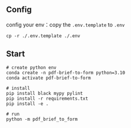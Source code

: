 ## Config

config your env：copy the `.env.template` to `.env`

```shell
cp -r ./.env.template ./.env
```

## Start

```shell
# create python env
conda create -n pdf-brief-to-form python=3.10
conda activate pdf-brief-to-form

# install
pip install black mypy pylint
pip install -r requirements.txt
pip install -e .

# run
python -m pdf_brief_to_form
```
